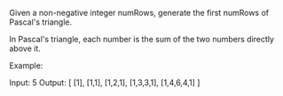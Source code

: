 Given a non-negative integer&nbsp;numRows, generate the first numRows of Pascal&#39;s triangle.


In Pascal&#39;s triangle, each number is the sum of the two numbers directly above it.

Example:


Input: 5
Output:
[
     [1],
    [1,1],
   [1,2,1],
  [1,3,3,1],
 [1,4,6,4,1]
]


